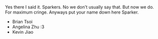 Yes there I said it. Sparkers. No we don't usually say that. But now we do. For maximum cringe. Anyways put your name down here Sparker.

* Brian Tsoi
* Angelina Zhu :3
* Kevin Jiao
